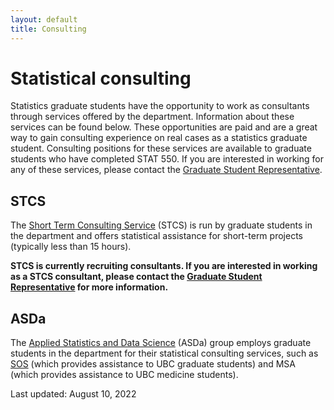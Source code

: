 ```yaml
---
layout: default
title: Consulting
---
```


# Statistical consulting

Statistics graduate students have the opportunity to work as consultants through services offered by the department. Information about these services can be found below. These opportunities are paid and are a great way to gain consulting experience on real cases as a statistics graduate student. Consulting positions for these services are available to graduate students who have completed STAT 550. If you are interested in working for any of these services, please contact the [Graduate Student Representative](./about.html).


## STCS

The [Short Term Consulting Service](https://www.stat.ubc.ca/~stcs/) (STCS) is run by graduate students in the department and offers statistical assistance for short-term projects (typically less than 15 hours).  

**STCS is currently recruiting consultants. If you are interested in working as a STCS consultant, please contact the [Graduate Student Representative](./about.html) for more information.**


## ASDa

The [Applied Statistics and Data Science](https://asda.stat.ubc.ca/) (ASDa) group employs graduate students in the department for their statistical consulting services, such as [SOS](https://asda.stat.ubc.ca/sos/) (which provides assistance to UBC graduate students) and MSA (which provides assistance to UBC medicine students).

Last updated: August 10, 2022